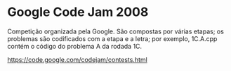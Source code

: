 Google Code Jam 2008
====================

Competição organizada pela Google. São compostas por várias etapas;
os problemas são codificados com a etapa e a letra; por exemplo,
1C.A.cpp contém o código do problema A da rodada 1C.

<https://code.google.com/codejam/contests.html>
